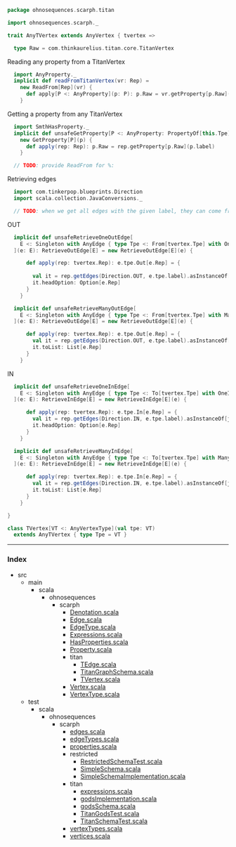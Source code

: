 
```scala
package ohnosequences.scarph.titan

import ohnosequences.scarph._

trait AnyTVertex extends AnyVertex { tvertex =>

  type Raw = com.thinkaurelius.titan.core.TitanVertex
```

Reading any property from a TitanVertex

```scala
  import AnyProperty._
  implicit def readFromTitanVertex(vr: Rep) = 
    new ReadFrom[Rep](vr) {
      def apply[P <: AnyProperty](p: P): p.Raw = vr.getProperty[p.Raw](p.label)
    }
```

Getting a property from any TitanVertex

```scala
  import SmthHasProperty._
  implicit def unsafeGetProperty[P <: AnyProperty: PropertyOf[this.Tpe]#is](p: P) = 
    new GetProperty[P](p) {
      def apply(rep: Rep): p.Raw = rep.getProperty[p.Raw](p.label)
    }

  // TODO: provide ReadFrom for %:

```

Retrieving edges

```scala
  import com.tinkerpop.blueprints.Direction
  import scala.collection.JavaConversions._

  // TODO: when we get all edges with the given label, they can come from vertices with the wrong type

```

OUT

```scala
  implicit def unsafeRetrieveOneOutEdge[
    E <: Singleton with AnyEdge { type Tpe <: From[tvertex.Tpe] with OneOut }
  ](e: E): RetrieveOutEdge[E] = new RetrieveOutEdge[E](e) {

      def apply(rep: tvertex.Rep): e.tpe.Out[e.Rep] = {
        
        val it = rep.getEdges(Direction.OUT, e.tpe.label).asInstanceOf[java.lang.Iterable[e.Rep]]
        it.headOption: Option[e.Rep]
      }
    }

  implicit def unsafeRetrieveManyOutEdge[
    E <: Singleton with AnyEdge { type Tpe <: From[tvertex.Tpe] with ManyOut }
  ](e: E): RetrieveOutEdge[E] = new RetrieveOutEdge[E](e) {

      def apply(rep: tvertex.Rep): e.tpe.Out[e.Rep] = {
        val it = rep.getEdges(Direction.OUT, e.tpe.label).asInstanceOf[java.lang.Iterable[e.Rep]]
        it.toList: List[e.Rep]
      }
    }
```

IN

```scala
  implicit def unsafeRetrieveOneInEdge[
    E <: Singleton with AnyEdge { type Tpe <: To[tvertex.Tpe] with OneIn }
  ](e: E): RetrieveInEdge[E] = new RetrieveInEdge[E](e) {

      def apply(rep: tvertex.Rep): e.tpe.In[e.Rep] = {
        val it = rep.getEdges(Direction.IN, e.tpe.label).asInstanceOf[java.lang.Iterable[e.Rep]]
        it.headOption: Option[e.Rep]
      }
    }

  implicit def unsafeRetrieveManyInEdge[
    E <: Singleton with AnyEdge { type Tpe <: To[tvertex.Tpe] with ManyIn }
  ](e: E): RetrieveInEdge[E] = new RetrieveInEdge[E](e) {

      def apply(rep: tvertex.Rep): e.tpe.In[e.Rep] = {
        val it = rep.getEdges(Direction.IN, e.tpe.label).asInstanceOf[java.lang.Iterable[e.Rep]]
        it.toList: List[e.Rep]
      }
    }

}

class TVertex[VT <: AnyVertexType](val tpe: VT) 
  extends AnyTVertex { type Tpe = VT }

```


------

### Index

+ src
  + main
    + scala
      + ohnosequences
        + scarph
          + [Denotation.scala][main/scala/ohnosequences/scarph/Denotation.scala]
          + [Edge.scala][main/scala/ohnosequences/scarph/Edge.scala]
          + [EdgeType.scala][main/scala/ohnosequences/scarph/EdgeType.scala]
          + [Expressions.scala][main/scala/ohnosequences/scarph/Expressions.scala]
          + [HasProperties.scala][main/scala/ohnosequences/scarph/HasProperties.scala]
          + [Property.scala][main/scala/ohnosequences/scarph/Property.scala]
          + titan
            + [TEdge.scala][main/scala/ohnosequences/scarph/titan/TEdge.scala]
            + [TitanGraphSchema.scala][main/scala/ohnosequences/scarph/titan/TitanGraphSchema.scala]
            + [TVertex.scala][main/scala/ohnosequences/scarph/titan/TVertex.scala]
          + [Vertex.scala][main/scala/ohnosequences/scarph/Vertex.scala]
          + [VertexType.scala][main/scala/ohnosequences/scarph/VertexType.scala]
  + test
    + scala
      + ohnosequences
        + scarph
          + [edges.scala][test/scala/ohnosequences/scarph/edges.scala]
          + [edgeTypes.scala][test/scala/ohnosequences/scarph/edgeTypes.scala]
          + [properties.scala][test/scala/ohnosequences/scarph/properties.scala]
          + restricted
            + [RestrictedSchemaTest.scala][test/scala/ohnosequences/scarph/restricted/RestrictedSchemaTest.scala]
            + [SimpleSchema.scala][test/scala/ohnosequences/scarph/restricted/SimpleSchema.scala]
            + [SimpleSchemaImplementation.scala][test/scala/ohnosequences/scarph/restricted/SimpleSchemaImplementation.scala]
          + titan
            + [expressions.scala][test/scala/ohnosequences/scarph/titan/expressions.scala]
            + [godsImplementation.scala][test/scala/ohnosequences/scarph/titan/godsImplementation.scala]
            + [godsSchema.scala][test/scala/ohnosequences/scarph/titan/godsSchema.scala]
            + [TitanGodsTest.scala][test/scala/ohnosequences/scarph/titan/TitanGodsTest.scala]
            + [TitanSchemaTest.scala][test/scala/ohnosequences/scarph/titan/TitanSchemaTest.scala]
          + [vertexTypes.scala][test/scala/ohnosequences/scarph/vertexTypes.scala]
          + [vertices.scala][test/scala/ohnosequences/scarph/vertices.scala]

[main/scala/ohnosequences/scarph/Denotation.scala]: ../Denotation.scala.md
[main/scala/ohnosequences/scarph/Edge.scala]: ../Edge.scala.md
[main/scala/ohnosequences/scarph/EdgeType.scala]: ../EdgeType.scala.md
[main/scala/ohnosequences/scarph/Expressions.scala]: ../Expressions.scala.md
[main/scala/ohnosequences/scarph/HasProperties.scala]: ../HasProperties.scala.md
[main/scala/ohnosequences/scarph/Property.scala]: ../Property.scala.md
[main/scala/ohnosequences/scarph/titan/TEdge.scala]: TEdge.scala.md
[main/scala/ohnosequences/scarph/titan/TitanGraphSchema.scala]: TitanGraphSchema.scala.md
[main/scala/ohnosequences/scarph/titan/TVertex.scala]: TVertex.scala.md
[main/scala/ohnosequences/scarph/Vertex.scala]: ../Vertex.scala.md
[main/scala/ohnosequences/scarph/VertexType.scala]: ../VertexType.scala.md
[test/scala/ohnosequences/scarph/edges.scala]: ../../../../../test/scala/ohnosequences/scarph/edges.scala.md
[test/scala/ohnosequences/scarph/edgeTypes.scala]: ../../../../../test/scala/ohnosequences/scarph/edgeTypes.scala.md
[test/scala/ohnosequences/scarph/properties.scala]: ../../../../../test/scala/ohnosequences/scarph/properties.scala.md
[test/scala/ohnosequences/scarph/restricted/RestrictedSchemaTest.scala]: ../../../../../test/scala/ohnosequences/scarph/restricted/RestrictedSchemaTest.scala.md
[test/scala/ohnosequences/scarph/restricted/SimpleSchema.scala]: ../../../../../test/scala/ohnosequences/scarph/restricted/SimpleSchema.scala.md
[test/scala/ohnosequences/scarph/restricted/SimpleSchemaImplementation.scala]: ../../../../../test/scala/ohnosequences/scarph/restricted/SimpleSchemaImplementation.scala.md
[test/scala/ohnosequences/scarph/titan/expressions.scala]: ../../../../../test/scala/ohnosequences/scarph/titan/expressions.scala.md
[test/scala/ohnosequences/scarph/titan/godsImplementation.scala]: ../../../../../test/scala/ohnosequences/scarph/titan/godsImplementation.scala.md
[test/scala/ohnosequences/scarph/titan/godsSchema.scala]: ../../../../../test/scala/ohnosequences/scarph/titan/godsSchema.scala.md
[test/scala/ohnosequences/scarph/titan/TitanGodsTest.scala]: ../../../../../test/scala/ohnosequences/scarph/titan/TitanGodsTest.scala.md
[test/scala/ohnosequences/scarph/titan/TitanSchemaTest.scala]: ../../../../../test/scala/ohnosequences/scarph/titan/TitanSchemaTest.scala.md
[test/scala/ohnosequences/scarph/vertexTypes.scala]: ../../../../../test/scala/ohnosequences/scarph/vertexTypes.scala.md
[test/scala/ohnosequences/scarph/vertices.scala]: ../../../../../test/scala/ohnosequences/scarph/vertices.scala.md